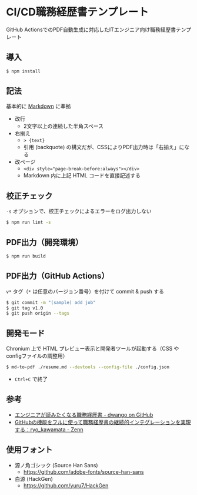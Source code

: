 # CI/CD職務経歴書テンプレート

GitHub ActionsでのPDF自動生成に対応したITエンジニア向け職務経歴書テンプレート


## 導入

```bash
$ npm install
```


## 記法

基本的に [Markdown](https://docs.github.com/ja/github/writing-on-github/basic-writing-and-formatting-syntax) に準拠

- 改行
  - 2文字以上の連続した半角スペース
- 右揃え
  - `> {text}`
  - 引用 (backquote) の構文だが、CSSによりPDF出力時は「右揃え」になる
- 改ページ
  - `<div style="page-break-before:always"></div>`
  - Markdown 内に上記 HTML コードを直接記述する


## 校正チェック

`-s` オプションで、校正チェックによるエラーをログ出力しない

```bash
$ npm run lint -s
```


## PDF出力（開発環境）

```bash
$ npm run build
```


## PDF出力（GitHub Actions）

`v*` タグ（`*` は任意のバージョン番号）を付けて commit & push する

```bash
$ git commit -m "(sample) add job"
$ git tag v1.0
$ git push origin --tags
```


## 開発モード

Chronium 上で HTML プレビュー表示と開発者ツールが起動する（CSS や configファイルの調整用）

```bash
$ md-to-pdf ./resume.md --devtools --config-file ./config.json
```

- `Ctrl+C` で終了


## 参考

- [エンジニアが読みたくなる職務経歴書 - dwango on GitHub](https://dwango.github.io/articles/engineers-resume/)
- [GitHubの機能をフルに使って職務経歴書の継続的インテグレーションを実現する：ryo_kawamata - Zenn](https://zenn.dev/ryo_kawamata/articles/resume-on-github)


## 使用フォント

- 源ノ角ゴシック (Source Han Sans)
  - https://github.com/adobe-fonts/source-han-sans
- 白源 (HackGen)
  - https://github.com/yuru7/HackGen
